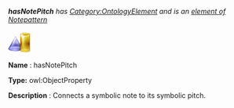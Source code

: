___hasNotePitch__ 
 has
 [Category:OntologyElement](../../Category/OntologyElement "Category:OntologyElement") 
 and is an
 [element of](../../Property/ElementOf "Property:ElementOf") 
[Notepattern](../../Submissions/Notepattern "Submissions:Notepattern")_




  





[![ObjectProperty](../public/images/thumb/c/c3/ObjectProperty.gif/45px-ObjectProperty.gif)](../../Image/ObjectProperty.gif "ObjectProperty")


__Name__ 
 : hasNotePitch
 



__Type:__ 
 owl:ObjectProperty
 



__Description__ 
 : Connects a symbolic note to its symbolic pitch.